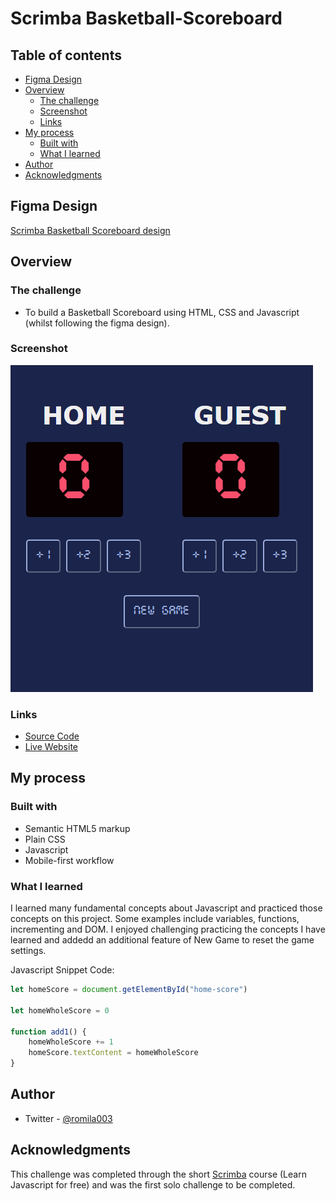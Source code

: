 # Scrimba Basketball-Scoreboard

## Table of contents

- [Figma Design](#figma-design)
- [Overview](#overview)
  - [The challenge](#the-challenge)
  - [Screenshot](#screenshot)
  - [Links](#links)
- [My process](#my-process)
  - [Built with](#built-with)
  - [What I learned](#what-i-learned)
- [Author](#author)
- [Acknowledgments](#acknowledgments)

## Figma Design

[Scrimba Basketball Scoreboard design](https://www.figma.com/file/YC48MCx4frBFtYoz6rNJE6/Basketball-Scoreboard?node-id=107%3A158)

## Overview

### The challenge

- To build a Basketball Scoreboard using HTML, CSS and Javascript (whilst following the figma design).

### Screenshot

![screenshot](https://github.com/romila2003/Basketball-Scoreboard/blob/main/basketball%20scoreboard.PNG)

### Links

 - [Source Code](https://github.com/romila2003/Basketball-Scoreboard)
 - [Live Website](https://scrimba-basketball-scoreboard.netlify.app/)

## My process

### Built with

- Semantic HTML5 markup
- Plain CSS
- Javascript
- Mobile-first workflow

### What I learned

I learned many fundamental concepts about Javascript and practiced those concepts on this project. Some examples include variables, functions, incrementing and DOM. I enjoyed challenging practicing the concepts I have learned and addedd an additional feature of New Game to reset the game settings. 

Javascript Snippet Code: 

```js
let homeScore = document.getElementById("home-score")

let homeWholeScore = 0

function add1() {
    homeWholeScore += 1
    homeScore.textContent = homeWholeScore
}

```

## Author

- Twitter - [@romila003](https://www.twitter.com/romila003)

## Acknowledgments

This challenge was completed through the short [Scrimba](https://scrimba.com/learn/learnjavascript) course (Learn Javascript for free) and was the first solo challenge to be completed.
